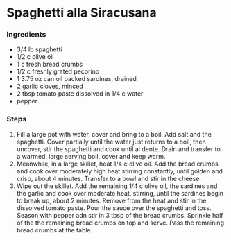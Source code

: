 # Spaghetti alla Siracusana

### Ingredients

* 3/4 lb spaghetti
* 1/2 c olive oil
* 1 c fresh bread crumbs
* 1/2 c freshly grated pecorino
* 1 3.75 oz can oil packed sardines, drained
* 2 garlic cloves, minced
* 2 tbsp tomato paste dissolved in 1/4 c water
* pepper

### Steps

1. Fill a large pot with water, cover and bring to a boil. Add salt and the spaghetti.  Cover partially until the water just returns to a boil, then uncover, stir the spaghetti and cook until al dente.  Drain and transfer to a warmed, large serving boil, cover and keep warm.
2. Meanwhile, in a large skillet, heat 1/4 c olive oil. Add the bread crumbs and cook over moderately high heat stirring constantly, until golden and crisp, about 4 minutes.  Transfer to a bowl and stir in the cheese.
3. Wipe out the skillet. Add the remaining 1/4 c olive oil, the sardines and the garlic and cook over moderate heat, stirring, until the sardines begin to break up, about 2 minutes.  Remove from the heat and stir in the dissolved tomato paste.  Pour the sauce over the spaghetti and toss.  Season with pepper adn stir in 3 tbsp of the bread crumbs.  Sprinkle half of the the remaining bread crumbs on top and serve.  Pass the remaining bread crumbs at the table.

